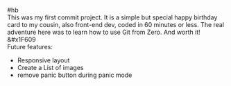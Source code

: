 #hb<br />
This was my first commit project. It is a simple but special happy birthday card to my cousin, also front-end dev, coded in 60 minutes or less. The real adventure here was to learn how to use Git from Zero. And worth it! &#x1F609 <br />
Future features:<br />
- Responsive layout<br />
- Create a List of images<br />
- remove panic button during panic mode<br />
